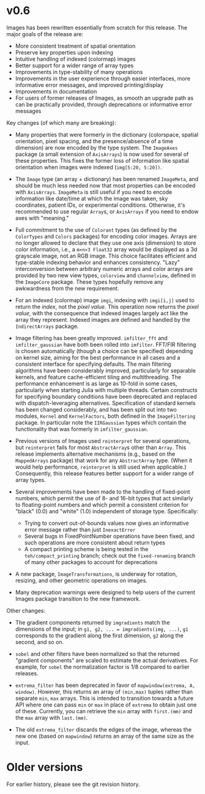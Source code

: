 # v0.6

Images has been rewritten essentially from scratch for this
release. The major goals of the release are:

- More consistent treatment of spatial orientation
- Preserve key properties upon indexing
- Intuitive handling of indexed (colormap) images
- Better support for a wider range of array types
- Improvements in type-stability of many operations
- Improvements in the user experience through easier interfaces, more
  informative error messages, and improved printing/display
- Improvements in documentation
- For users of former releases of Images, as smooth an upgrade path as
  can be practically provided, through deprecations or informative
  error messages

Key changes (of which many are breaking):

- Many properties that were formerly in the dictionary (colorspace,
  spatial orientation, pixel spacing, and the presence/absence of a
  time dimension) are now encoded by the type system. The `ImageAxes`
  package (a small extension of `AxisArrays`) is now used for several
  of these properties. This fixes the former loss of information like
  spatial orientation when images were indexed (`img[5:20, 5:20])`.

- The `Image` type (an array + dictionary) has been renamed
  `ImageMeta`, and should be much less needed now that most properties
  can be encoded with `AxisArrays`. `ImageMeta` is still useful if you
  need to encode information like date/time at which the image was
  taken, sky coordinates, patient IDs, or experimental
  conditions. Otherwise, it's recommended to use regular `Array`s, or
  `AxisArrays` if you need to endow axes with "meaning."

- Full commitment to the use of `Colorant` types (as defined by the
  `ColorTypes` and `Colors` packages) for encoding color
  images. Arrays are no longer allowed to declare that they use one
  axis (dimension) to store color information, i.e., a `m×n×3 Float32`
  array would be displayed as a 3d grayscale image, not an RGB
  image. This choice facilitates efficient and type-stable indexing
  behavior and enhances consistency.  "Lazy" interconversion between
  arbitrary numeric arrays and color arrays are provided by two new
  view types, `colorview` and `channelview`, defined in the
  `ImageCore` package.  These types hopefully remove any awkwardness
  from the new requirement.

- For an indexed (colormap) image `imgi`, indexing with `imgi[i,j]`
  used to return the *index*, not the *pixel value*. This operation now
  returns the *pixel value*, with the consequence that indexed images
  largely act like the array they represent. Indexed images are defined
  and handled by the `IndirectArrays` package.

- Image filtering has been greatly improved. `imfilter_fft` and
  `imfilter_gaussian` have both been rolled into `imfilter`. FFT/FIR
  filtering is chosen automatically (though a choice can be specified)
  depending on kernel size, aiming for the best performance in all
  cases and a consistent interface for specifying defaults. The main
  filtering algorithms have been considerably improved, particularly
  for separable kernels, and feature cache-efficient tiling and
  multithreading. The performance enhancement is as large as 10-fold
  in some cases, particularly when starting Julia with multiple
  threads. Certain constructs for specifying boundary conditions have
  been deprecated and replaced with dispatch-leveraging
  alternatives. Specification of standard kernels has been changed
  considerably, and has been split out into two modules, `Kernel` and
  `KernelFactors`, both defined in the `ImageFiltering` package. In
  particular note the `IIRGaussian` types which contain the
  functionality that was formerly in `imfilter_gaussian`.

- Previous versions of Images used `reinterpret` for several
  operations, but `reinterpret` fails for most `AbstractArray`s other
  than `Array`. This release implements alternative mechanisms (e.g.,
  based on the `MappedArrays` package) that work for any
  `AbstractArray` type. (When it would help performance, `reinterpret`
  is still used when applicable.) Consequently, this release features
  better support for a wider range of array types.

- Several improvements have been made to the handling of fixed-point
  numbers, which permit the use of 8- and 16-bit types that act
  similarly to floating-point numbers and which permit a consistent
  criterion for "black" (0.0) and "white" (1.0) independent of storage
  type. Specifically:

  + Trying to convert out-of-bounds values now gives an informative
    error message rather than just `InexactError`
  + Several bugs in FixedPointNumber operations have been fixed, and
    such operations are more consistent about return types
  + A compact printing scheme is being tested in the
    `teh/compact_printing` branch; check out the `fixed-renaming`
    branch of many other packages to account for deprecations

- A new package, `ImageTransformations`, is underway for rotation,
  resizing, and other geometric operations on images.

- Many deprecation warnings were designed to help users of the current
  Images package transition to the new framework.

Other changes:

- The gradient components returned by `imgradients` match the
  dimensions of the input; in `g1, g2, ... = imgradients(img,
  ...)`, `g1` corresponds to the gradient along the first dimension,
  `g2` along the second, and so on.

- `sobel` and other filters have been normalized so that the returned
  "gradient components" are scaled to estimate the actual
  derivatives. For example, for `sobel` the normalization factor is
  1/8 compared to earlier releases.

- `extrema_filter` has been deprecated in favor of
  `mapwindow(extrema, A, window)`. However, this returns an array of
  `(min,max)` tuples rather than separate `min`, `max` arrays. This is
  intended to transition towards a future API where one can pass `min`
  or `max` in place of `extrema` to obtain just one of
  these. Currently, you can retrieve the `min` array with `first.(mm)`
  and the `max` array with `last.(mm)`.

- The old `extrema_filter` discards the edges of the image, whereas
  the new one (based on `mapwindow`) returns an array of the same size as the input.

# Older versions

For earlier history, please see the git revision history.
